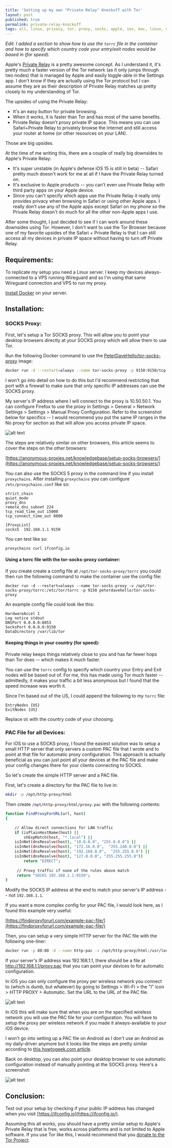 ```yaml
---
title: 'Setting up my own "Private Relay" Knockoff with Tor'
layout: post
published: true
permalink: private-relay-knockoff
tags: all, linux, privacy, tor, proxy, socks, apple, ios, mac, linux, docker
---
```


_Edit: I added a section to show how to use the `torrc` file in the container and how to specify which country code your entry/exit nodes would be based in (for speed)._

Apple's [Private Relay](https://www.apple.com/newsroom/2021/06/apple-advances-its-privacy-leadership-with-ios-15-ipados-15-macos-monterey-and-watchos-8/) is a pretty awesome concept. As I understand it, it's pretty much a faster version of the Tor network (as it only jumps through two nodes) that is managed by Apple and easily toggle-able in the Settings app. I don't know if they are actually using the Tor protocol but I can assume they are as their description of Private Relay matches up pretty closely to my understanding of Tor.

The upsides of using the Private Relay:
- It's an easy button for private browsing.
- When it works, it is faster than Tor and has most of the same benefits.
- Private Relay doesn't proxy private IP space. This means you can use Safari+Private Relay to privately browse the internet and still access your router at home (or other resources on your LAN).

Those are big upsides.

At the time of me writing this, there are a couple of really big downsides to Apple's Private Relay:
- It's super unstable (in Apple's defense iOS 15 is still in beta) -- Safari pretty much doesn't work for me at all if I have the Private Relay turned on.
- It's exclusive to Apple products -- you can't even use Private Relay with third party apps on your Apple device.
- Since you can't specify which apps use the Private Relay it really only provides privacy when browsing in Safari or using other Apple apps. I really don't use any of the Apple apps except Safari on my phone so the Private Relay doesn't do much for all the other non-Apple apps I use.

After some thought, I just decided to see if I can work around these downsides using Tor. However, I don't want to use the Tor Browser because one of my favorite upsides of the Safari + Private Relay is that I can still access all my devices in private IP space without having to turn off Private Relay. 


## Requirements:

To replicate my setup you need a Linux server. I keep my devices always-connected to a VPS running Wireguard and so I'm using that same Wireguard connection and VPS to run my proxy.

[Install Docker](https://docs.docker.com/get-docker/) on your server.


## Installation:

### SOCKS Proxy:

First, let's setup a Tor SOCKS proxy. This will allow you to point your desktop browsers directly at your SOCKS proxy which will allow them to use Tor.

Run the following Docker command to use the [PeterDaveHello/tor-socks-proxy](https://github.com/PeterDaveHello/tor-socks-proxy) image:

```bash
docker run -d --restart=always --name tor-socks-proxy -p 9150:9150/tcp peterdavehello/tor-socks-proxy:latest
```

I won't go into detail on how to do this but I'd recommend restricting that port with a firewall to make sure that only specific IP addresses can use the SOCKS proxy.

My server's IP address where I will connect to the proxy is 10.50.50.1. You can configure Firefox to use the proxy in Settings > General > Network Settings > Settings > Manual Proxy Configuration. Refer to the screenshot below for specifics -- I would recommend you put the same IP ranges in the No proxy for section as that will allow you access private IP space.

![alt text](../images/socks-proxy-firefox.jpeg "Firefox SOCKS configuration")

The steps are relatively similar on other browsers, this article seems to cover the steps on the other browsers:

[https://anonymous-proxies.net/knowledgebase/setup-socks-browsers/](https://anonymous-proxies.net/knowledgebase/setup-socks-browsers/)

You can also use the SOCKS 5 proxy in the command line if you install `proxychains`. After installing `proxychains` you can configure `/etc/proxychains.conf` like so:

```
strict_chain
quiet_mode
proxy_dns
remote_dns_subnet 224
tcp_read_time_out 15000
tcp_connect_time_out 8000

[ProxyList]
socks5 	192.168.1.1 9150
```

You can test like so:

```
proxychains curl ifconfig.io
```

#### Using a torrc file with the tor-socks-proxy container:

If you create create a config file at `/opt/tor-socks-proxy/torrc` you could then run the following command to make the container use the config file:

```
docker run -d --restart=always --name tor-socks-proxy -v /opt/tor-socks-proxy/torrc:/etc/tor/torrc -p 9150 peterdavehello/tor-socks-proxy
```

An example config file could look like this:

```
HardwareAccel 1
Log notice stdout
DNSPort 0.0.0.0:8853
SocksPort 0.0.0.0:9150
DataDirectory /var/lib/tor
```

#### Keeping things in your country (for speed):

Private relay keeps things relatively close to you and has far fewer hops than Tor does -- which makes it much faster. 

You can use the `torrc` config to specify which country your Entry and Exit nodes will be based out of. For me, this has made using Tor much faster -- admittedly, it makes your traffic a bit less anonymous but I found that the speed increase was worth it.

Since I'm based out of the US, I could append the following to my `torrc` file:

```
EntryNodes {US}
ExitNodes {US}
```

Replace `US` with the country code of your choosing.

### PAC File for all Devices:

For iOS to use a SOCKS proxy, I found the easiest solution was to setup a small HTTP server that only servers a custom PAC file that I wrote and to point at that file for automatic proxy configuration. This approach is actually beneficial as you can just point all your devices at the PAC file and make your config changes there for your clients connecting to SOCKS.

So let's create the simple HTTP server and a PAC file.

First, let's create a directory for the PAC file to live in:

```bash
mkdir -p /opt/http-proxy/html
```

Then create `/opt/http-proxy/html/proxy.pac` with the following contents:

```bash
function FindProxyForURL(url, host)
{

    // Allow direct connections for LAN traffic 
    if (isPlainHostName(host) ||
        shExpMatch(host, "*.local") ||
	isInNet(dnsResolve(host), "10.0.0.0", "255.0.0.0") ||
	isInNet(dnsResolve(host), "172.16.0.0",  "255.240.0.0") ||
	isInNet(dnsResolve(host), "192.168.0.0",  "255.255.0.0") ||
	isInNet(dnsResolve(host), "127.0.0.0", "255.255.255.0"))
        return "DIRECT";
    
     // Proxy traffic if none of the rules above match
     return "SOCKS 192.168.1.1:9150";
}
```

Modify the SOCKS IP address at the end to match your server's IP address -- not `192.168.1.1`.

If you want a more complex config for your PAC file, I would look here, as I found this example very useful:

[https://findproxyforurl.com/example-pac-file/](https://findproxyforurl.com/example-pac-file/)

Then, you can setup a very simple HTTP server for the PAC file with the following one-liner:

```bash
docker run -p 80:80 -d --name http-pac -v /opt/http-proxy/html:/usr/local/apache2/htdocs httpd
```

If your server's IP address was 192.168.1.1, there should be a file at http://192.168.1.1/proxy.pac that you can point your devices to for automatic configuration.

In iOS you can only configure the proxy per wireless network you connect to (which is dumb, but whatever) by going to Settings > Wi-Fi > the "I" icon > HTTP PROXY > Automatic. Set the URL to the URL of the PAC file.

![alt text](../images/ios-pac-settings.jpeg "iOS PAC configuration")

In iOS this will make sure that when you are on the specified wireless network you will use the PAC file for your configuration. You will have to setup the proxy per wireless network if you made it always-available to your iOS device.

I won't go into setting up a PAC file on Android as I don't use an Android as my daily-driver anymore but it looks like the steps are pretty similar according to [this howtogeek.com article](https://www.howtogeek.com/295048/how-to-configure-a-proxy-server-on-android/).

Back on desktop, you can also point your desktop browser to use automatic configuration instead of manually pointing at the SOCKS proxy. Here's a screenshot:

![alt text](../images/firefox-pac-settings.jpeg "Firefox PAC configuration")


## Conclusion:

Test out your setup by checking if your public IP address has changed when you visit [https://ifconfig.io](https://ifconfig.io/).

Assuming this all works, you should have a pretty similar setup to Apple's Private Relay that is free, works across platforms and is not limited to Apple software. If you use Tor like this, I would recommend that you [donate to the Tor Project](https://donate.torproject.org/).
